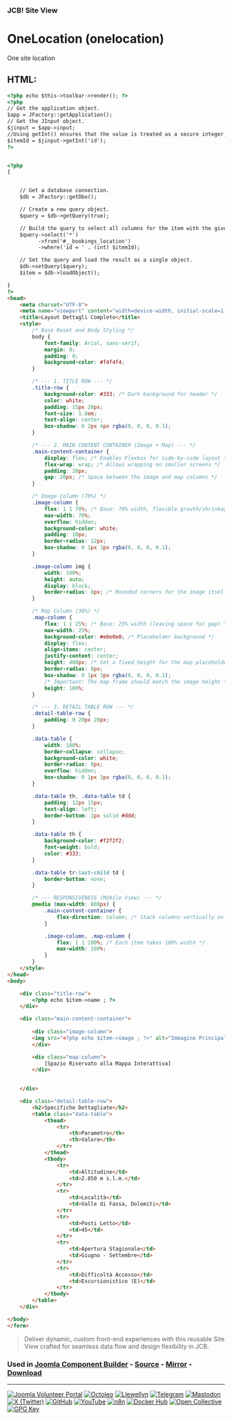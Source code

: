 ### JCB! Site View
# OneLocation (onelocation)

One site location

## HTML:
```html
<?php echo $this->toolbar->render(); ?>
<?php 
// Get the application object.
$app = JFactory::getApplication();
// Get the JInput object.
$jinput = $app->input;
//Using getInt() ensures that the value is treated as a secure integer, which is crucial for preventing SQL injection and other vulnerabilities.
$itemId = $jinput->getInt('id');
?>


<?php
{


    // Get a database connection.
    $db = JFactory::getDbo();

    // Create a new query object.
    $query = $db->getQuery(true);

    // Build the query to select all columns for the item with the given ID.
    $query->select('*')
          ->from('#__bookings_location')
          ->where('id = ' . (int) $itemId);

    // Set the query and load the result as a single object.
    $db->setQuery($query);
    $item = $db->loadObject();

}
?>
<head>
    <meta charset="UTF-8">
    <meta name="viewport" content="width=device-width, initial-scale=1.0">
    <title>Layout Dettagli Completo</title>
    <style>
        /* Base Reset and Body Styling */
        body {
            font-family: Arial, sans-serif;
            margin: 0;
            padding: 0;
            background-color: #f4f4f4;
        }

        /* --- 1. TITLE ROW --- */
        .title-row {
            background-color: #333; /* Dark background for header */
            color: white;
            padding: 15px 20px;
            font-size: 1.8em;
            text-align: center;
            box-shadow: 0 2px 4px rgba(0, 0, 0, 0.1);
        }

        /* --- 2. MAIN CONTENT CONTAINER (Image + Map) --- */
        .main-content-container {
            display: flex; /* Enables Flexbox for side-by-side layout */
            flex-wrap: wrap; /* Allows wrapping on smaller screens */
            padding: 20px;
            gap: 20px; /* Space between the image and map columns */
        }

        /* Image Column (70%) */
        .image-column {
            flex: 1 1 70%; /* Base: 70% width, flexible growth/shrinkage */
            max-width: 70%;
            overflow: hidden;
            background-color: white;
            padding: 10px;
            border-radius: 12px;
            box-shadow: 0 1px 3px rgba(0, 0, 0, 0.1);
        }

        .image-column img {
            width: 100%;
            height: auto;
            display: block;
            border-radius: 8px; /* Rounded corners for the image itself */
        }

        /* Map Column (30%) */
        .map-column {
            flex: 1 1 25%; /* Base: 25% width (leaving space for gap) */
            max-width: 25%;
            background-color: #e0e0e0; /* Placeholder background */
            display: flex;
            align-items: center;
            justify-content: center;
            height: 400px; /* Set a fixed height for the map placeholder */
            border-radius: 8px;
            box-shadow: 0 1px 3px rgba(0, 0, 0, 0.1);
            /* Important: The map frame should match the image height */
            height: 100%; 
        }

        /* --- 3. DETAIL TABLE ROW --- */
        .detail-table-row {
            padding: 0 20px 20px;
        }

        .data-table {
            width: 100%;
            border-collapse: collapse;
            background-color: white;
            border-radius: 8px;
            overflow: hidden;
            box-shadow: 0 1px 3px rgba(0, 0, 0, 0.1);
        }

        .data-table th, .data-table td {
            padding: 12px 15px;
            text-align: left;
            border-bottom: 1px solid #ddd;
        }

        .data-table th {
            background-color: #f2f2f2;
            font-weight: bold;
            color: #333;
        }

        .data-table tr:last-child td {
            border-bottom: none;
        }

        /* --- RESPONSIVENESS (Mobile View) --- */
        @media (max-width: 800px) {
            .main-content-container {
                flex-direction: column; /* Stack columns vertically on small screens */
            }

            .image-column, .map-column {
                flex: 1 1 100%; /* Each item takes 100% width */
                max-width: 100%;
            }
        }
    </style>
</head>
<body>

    <div class="title-row">
        <?php echo $item->name ; ?>
    </div>

    <div class="main-content-container">
        
        <div class="image-column">
        <img src="<?php echo $item->image ; ?>" alt="Immagine Principale">
        </div>

        <div class="map-column">
            [Spazio Riservato alla Mappa Interattiva]
        </div>

        
    </div>

    <div class="detail-table-row">
        <h2>Specifiche Dettagliate</h2>
        <table class="data-table">
            <thead>
                <tr>
                    <th>Parametro</th>
                    <th>Valore</th>
                </tr>
            </thead>
            <tbody>
                <tr>
                    <td>Altitudine</td>
                    <td>2.850 m s.l.m.</td>
                </tr>
                <tr>
                    <td>Località</td>
                    <td>Valle di Fassa, Dolomiti</td>
                </tr>
                <tr>
                    <td>Posti Letto</td>
                    <td>45</td>
                </tr>
                <tr>
                    <td>Apertura Stagionale</td>
                    <td>Giugno - Settembre</td>
                </tr>
                <tr>
                    <td>Difficoltà Accesso</td>
                    <td>Escursionistico (E)</td>
                </tr>
            </tbody>
        </table>
    </div>

</body>
</form>
```

> Deliver dynamic, custom front-end experiences with this reusable Site View crafted for seamless data flow and design flexibility in JCB.

### Used in [Joomla Component Builder](https://www.joomlacomponentbuilder.com) - [Source](https://git.vdm.dev/joomla/Component-Builder) - [Mirror](https://github.com/vdm-io/Joomla-Component-Builder) - [Download](https://git.vdm.dev/joomla/pkg-component-builder/releases)

---
[![Joomla Volunteer Portal](https://img.shields.io/badge/-Joomla-gold?logo=joomla)](https://volunteers.joomla.org/joomlers/1396-llewellyn-van-der-merwe "Join Llewellyn on the Joomla Volunteer Portal: Shaping the Future Together!") [![Octoleo](https://img.shields.io/badge/-Octoleo-black?logo=linux)](https://git.vdm.dev/octoleo "--quiet") [![Llewellyn](https://img.shields.io/badge/-Llewellyn-ffffff?logo=gitea)](https://git.vdm.dev/Llewellyn "Collaborate and Innovate with Llewellyn on Git: Building a Better Code Future!") [![Telegram](https://img.shields.io/badge/-Telegram-blue?logo=telegram)](https://t.me/Joomla_component_builder "Join Llewellyn and the Community on Telegram: Building Joomla Components Together!") [![Mastodon](https://img.shields.io/badge/-Mastodon-9e9eec?logo=mastodon)](https://joomla.social/@llewellyn "Connect and Engage with Llewellyn on Joomla Social: Empowering Communities, One Post at a Time!") [![X (Twitter)](https://img.shields.io/badge/-X-black?logo=x)](https://x.com/llewellynvdm "Join the Conversation with Llewellyn on X: Where Ideas Take Flight!") [![GitHub](https://img.shields.io/badge/-GitHub-181717?logo=github)](https://github.com/Llewellynvdm "Build, Innovate, and Thrive with Llewellyn on GitHub: Turning Ideas into Impact!") [![YouTube](https://img.shields.io/badge/-YouTube-ff0000?logo=youtube)](https://www.youtube.com/@OctoYou "Explore, Learn, and Create with Llewellyn on YouTube: Your Gateway to Inspiration!") [![n8n](https://img.shields.io/badge/-n8n-black?logo=n8n)](https://n8n.io/creators/octoleo "Effortless Automation and Impactful Workflows with Llewellyn on n8n!") [![Docker Hub](https://img.shields.io/badge/-Docker-grey?logo=docker)](https://hub.docker.com/u/llewellyn "Llewellyn on Docker: Containerize Your Creativity!") [![Open Collective](https://img.shields.io/badge/-Donate-green?logo=opencollective)](https://opencollective.com/joomla-component-builder "Donate towards JCB: Help Llewellyn financially so he can continue developing this great tool!") [![GPG Key](https://img.shields.io/badge/-GPG-blue?logo=gnupg)](https://git.vdm.dev/Llewellyn/gpg "Unlock Trust and Security with Llewellyn's GPG Key: Your Gateway to Verified Connections!")